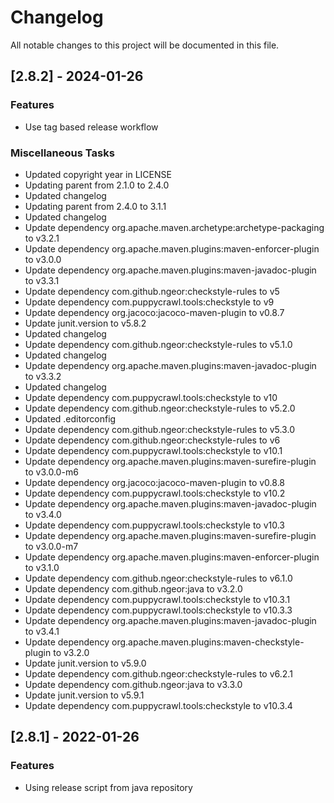 # Changelog

All notable changes to this project will be documented in this file.

## [2.8.2] - 2024-01-26

### Features

- Use tag based release workflow

### Miscellaneous Tasks

- Updated copyright year in LICENSE
- Updating parent from 2.1.0 to 2.4.0
- Updated changelog
- Updating parent from 2.4.0 to 3.1.1
- Updated changelog
- Update dependency org.apache.maven.archetype:archetype-packaging to v3.2.1
- Update dependency org.apache.maven.plugins:maven-enforcer-plugin to v3.0.0
- Update dependency org.apache.maven.plugins:maven-javadoc-plugin to v3.3.1
- Update dependency com.github.ngeor:checkstyle-rules to v5
- Update dependency com.puppycrawl.tools:checkstyle to v9
- Update dependency org.jacoco:jacoco-maven-plugin to v0.8.7
- Update junit.version to v5.8.2
- Updated changelog
- Update dependency com.github.ngeor:checkstyle-rules to v5.1.0
- Updated changelog
- Update dependency org.apache.maven.plugins:maven-javadoc-plugin to v3.3.2
- Updated changelog
- Update dependency com.puppycrawl.tools:checkstyle to v10
- Update dependency com.github.ngeor:checkstyle-rules to v5.2.0
- Updated .editorconfig
- Update dependency com.github.ngeor:checkstyle-rules to v5.3.0
- Update dependency com.github.ngeor:checkstyle-rules to v6
- Update dependency com.puppycrawl.tools:checkstyle to v10.1
- Update dependency org.apache.maven.plugins:maven-surefire-plugin to v3.0.0-m6
- Update dependency org.jacoco:jacoco-maven-plugin to v0.8.8
- Update dependency com.puppycrawl.tools:checkstyle to v10.2
- Update dependency org.apache.maven.plugins:maven-javadoc-plugin to v3.4.0
- Update dependency com.puppycrawl.tools:checkstyle to v10.3
- Update dependency org.apache.maven.plugins:maven-surefire-plugin to v3.0.0-m7
- Update dependency org.apache.maven.plugins:maven-enforcer-plugin to v3.1.0
- Update dependency com.github.ngeor:checkstyle-rules to v6.1.0
- Update dependency com.github.ngeor:java to v3.2.0
- Update dependency com.puppycrawl.tools:checkstyle to v10.3.1
- Update dependency com.puppycrawl.tools:checkstyle to v10.3.3
- Update dependency org.apache.maven.plugins:maven-javadoc-plugin to v3.4.1
- Update dependency org.apache.maven.plugins:maven-checkstyle-plugin to v3.2.0
- Update junit.version to v5.9.0
- Update dependency com.github.ngeor:checkstyle-rules to v6.2.1
- Update dependency com.github.ngeor:java to v3.3.0
- Update junit.version to v5.9.1
- Update dependency com.puppycrawl.tools:checkstyle to v10.3.4

## [2.8.1] - 2022-01-26

### Features

- Using release script from java repository

<!-- generated by git-cliff -->
